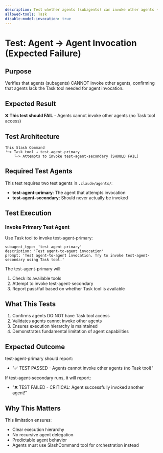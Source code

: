 ```yaml
---
description: Test whether agents (subagents) can invoke other agents - expects failure
allowed-tools: Task
disable-model-invocation: true
---
```


# Test: Agent → Agent Invocation (Expected Failure)

## Purpose
Verifies that agents (subagents) CANNOT invoke other agents, confirming that agents lack the Task tool needed for agent invocation.

## Expected Result
❌ **This test should FAIL** - Agents cannot invoke other agents (no Task tool access)

## Test Architecture
```
This Slash Command
└─> Task tool → test-agent-primary
    └─> Attempts to invoke test-agent-secondary (SHOULD FAIL)
```

## Required Test Agents
This test requires two test agents in `.claude/agents/`:
- **test-agent-primary**: The agent that attempts invocation
- **test-agent-secondary**: Should never actually be invoked

## Test Execution

### Invoke Primary Test Agent
Use Task tool to invoke test-agent-primary:

```
subagent_type: 'test-agent-primary'
description: 'Test agent-to-agent invocation'
prompt: 'Test agent-to-agent invocation. Try to invoke test-agent-secondary using Task tool.'
```

The test-agent-primary will:
1. Check its available tools
2. Attempt to invoke test-agent-secondary
3. Report pass/fail based on whether Task tool is available

## What This Tests
1. Confirms agents DO NOT have Task tool access
2. Validates agents cannot invoke other agents
3. Ensures execution hierarchy is maintained
4. Demonstrates fundamental limitation of agent capabilities

## Expected Outcome
test-agent-primary should report:
- "✅ TEST PASSED - Agents cannot invoke other agents (no Task tool)"

If test-agent-secondary runs, it will report:
- "❌ TEST FAILED - CRITICAL: Agent successfully invoked another agent!"

## Why This Matters
This limitation ensures:
- Clear execution hierarchy
- No recursive agent delegation
- Predictable agent behavior
- Agents must use SlashCommand tool for orchestration instead